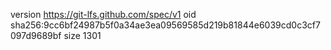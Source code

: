 version https://git-lfs.github.com/spec/v1
oid sha256:9cc6bf24987b5f0a34ae3ea09569585d219b81844e6039cd0c3cf7097d9689bf
size 1301
